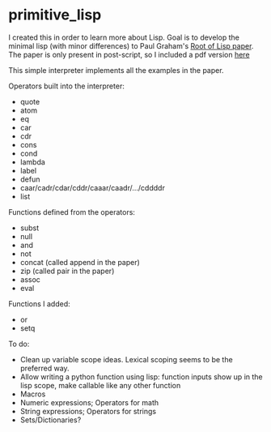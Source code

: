 # primitive_lisp

I created this in order to learn more about Lisp.
Goal is to develop the minimal lisp (with minor differences) to Paul Graham's [Root of Lisp paper](http://www.paulgraham.com/rootsoflisp.html). 
The paper is only present in post-script, so I included a pdf version [here](https://raw.githubusercontent.com/mmiguel6288code/primitive_lisp/main/jmc.pdf)

This simple interpreter implements all the examples in the paper.

Operators built into the interpreter:
- quote
- atom
- eq
- car
- cdr
- cons
- cond
- lambda
- label
- defun
- caar/cadr/cdar/cddr/caaar/caadr/.../cddddr
- list

Functions defined from the operators:
- subst
- null
- and
- not
- concat (called append in the paper)
- zip (called pair in the paper)
- assoc
- eval

Functions I added:
- or
- setq

To do:
- Clean up variable scope ideas. Lexical scoping seems to be the preferred way.
- Allow writing a python function using lisp: function inputs show up in the lisp scope, make callable like any other function
- Macros
- Numeric expressions; Operators for math
- String expressions; Operators for strings
- Sets/Dictionaries?


